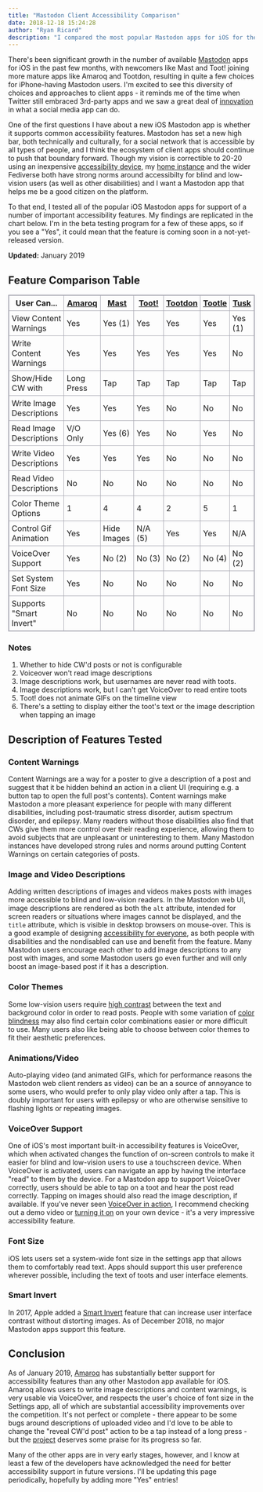 ```yaml
---
title: "Mastodon Client Accessibility Comparison"
date: 2018-12-18 15:24:28 
author: "Ryan Ricard"
description: "I compared the most popular Mastodon apps for iOS for their support of important accessibility features"
---
```


<style>
	table, th, td{
		border: 1px solid rgb(169, 169, 179);
		border-collapse: collapse;
	}
	td, th{
		padding: 5px;
	}
	td.no{
		text-decoration: underline;
		text-decoration-color: #FF3640;
	}
	td.yes{
		text-decoration: underline;
		text-decoration-color: #62E864;
	}
</style>

There's been significant growth in the number of available [Mastodon](https://joinmastodon.org/) apps for iOS in the past few months, with newcomers like Mast and Toot! joining more mature apps like Amaroq and Tootdon, resulting in quite a few choices for iPhone-having Mastodon users. I'm excited to see this diversity of choices and approaches to client apps - it reminds me of the time when Twitter still embraced 3rd-party apps and we saw a great deal of [innovation](https://daringfireball.net/2009/04/twitter_clients_playground) in what a social media app can do. 

One of the first questions I have about a new iOS Mastodon app is whether it supports common accessibility features. Mastodon has set a new high bar, both technically and culturally, for a social network that is accessible by all types of people, and I think the ecosystem of client apps should continue to push that boundary forward. Though my vision is correctible to 20-20 using an inexpensive [accessibility device](https://en.wikipedia.org/wiki/Glasses), my [home instance](https://mspsocial.net/) and the wider Fediverse both have strong norms around accessibilty for blind and low-vision users (as well as other disabilities) and I want a Mastodon app that helps me be a good citizen on the platform. 

To that end, I tested all of the popular iOS Mastodon apps for support of a number of important accessibility features. My findings are replicated in the chart below. I'm in the beta testing program for a few of these apps, so if you see a "Yes", it could mean that the feature is coming soon in a not-yet-released version. 

**Updated:** January 2019

## Feature Comparison Table

User Can...                      | [Amaroq][1]    | [Mast][2]      | [Toot!][3]     | [Tootdon][4]   | [Tootle][5]    | [Tusk][6]      |
---------------------------------|----------------|----------------|----------------|----------------|----------------|----------------|         
View Content Warnings            | Yes            | Yes (1)        | Yes            | Yes            | Yes            | Yes (1)        |
Write Content Warnings           | Yes            | Yes            | Yes            | Yes            | Yes            | No             |
Show/Hide CW with                | Long Press     | Tap            | Tap            | Tap            | Tap            | Tap            |
Write Image Descriptions         | Yes            | Yes            | Yes            | No             | No             | No             |
Read Image Descriptions          | V/O Only       | Yes (6)        | Yes            | No             | Yes            | No             |
Write Video Descriptions         | Yes            | Yes            | Yes            | No             | No             | No             |
Read Video Descriptions          | No             | No             | No             | No             | No             | No             |
Color Theme Options              | 1              | 4              | 4              | 2              | 5              | 1              |
Control Gif Animation            | Yes            | Hide Images    | N/A (5)        | Yes            | Yes            | N/A            |
VoiceOver Support                | Yes            | No (2)         | No&nbsp;(3)    | No (2)         | No (4)         | No (2)         |
Set System Font Size             | Yes            | No             | No             | No             | No             | No             |
Supports "Smart Invert"          | No             | No             | No             | No             | No             | No             |

[1]: https://itunes.apple.com/us/app/amaroq-for-mastodon/id1214116200?mt=8
[2]: https://itunes.apple.com/us/app/mast/id1437429129?mt=8
[3]: https://itunes.apple.com/us/app/toot/id1229021451?mt=8
[4]: https://itunes.apple.com/us/app/tootdon-for-mastodon/id1282283934?mt=8
[5]: https://itunes.apple.com/us/app/tootle-for-mastodon/id1236013466?mt=8
[6]: http://tusk.webflow.io/


### Notes

1. Whether to hide CW'd posts or not is configurable
2. Voiceover won't read image descriptions
3. Image descriptions work, but usernames are never read with toots.
4. Image descriptions work, but I can't get VoiceOver to read entire toots
5. Toot! does not animate GIFs on the timeline view
6. There's a setting to display either the toot's text or the image description when tapping an image

## Description of Features Tested

### Content Warnings

Content Warnings are a way for a poster to give a description of a post and suggest that it be hidden behind an action in a client UI (requiring e.g. a button tap to open the full post's contents). Content warnings make Mastodon a more pleasant experience for people with many different disabilities, including post-traumatic stress disorder, autism spectrum disorder, and epilepsy. Many readers without those disabilities also find that CWs give them more control over their reading experience, allowing them to avoid subjects that are unpleasant or uninteresting to them. Many Mastodon instances have developed strong rules and norms around putting Content Warnings on certain categories of posts. 

### Image and Video Descriptions

Adding written descriptions of images and videos makes posts with images more accessible to blind and low-vision readers. In the Mastodon web UI, image descriptions are rendered as both the `alt` attribute, intended for screen readers or situations where images cannot be displayed, and the `title` attribute, which is visible in desktop browsers on mouse-over. This is a good example of designing [accessibility for everyone](https://abookapart.com/products/accessibility-for-everyone), as both people with disabilities and the nondisabled can use and benefit from the feature. Many Mastodon users encourage each other to add image descriptions to any post with images, and some Mastodon users go even further and will only boost an image-based post if it has a description. 

### Color Themes

Some low-vision users require [high contrast](http://accessibility.psu.edu/color/contrasthtml/) between the text and background color in order to read posts. People with some variation of [color blindness](https://usabilla.com/blog/how-to-design-for-color-blindness/) may also find certain color combinations easier or more difficult to use. Many users also like being able to choose between color themes to fit their aesthetic preferences. 

### Animations/Video

Auto-playing video (and animated GIFs, which for performance reasons the Mastodon web client renders as video) can be an a source of annoyance to some users, who would prefer to only play video only after a tap. This is doubly important for users with epilepsy or who are otherwise sensitive to flashing lights or repeating images. 

### VoiceOver Support

One of iOS's most important built-in accessibility features is VoiceOver, which when activated changes the function of on-screen controls to make it easier for blind and low-vision users to use a touchscreen device. When VoiceOver is activated, users can navigate an app by having the interface "read" to them by the device. For a Mastodon app to support VoiceOver correctly, users should be able to tap on a toot and hear the post read correctly. Tapping on images should also read the image description, if available. If you've never seen [VoiceOver in action](https://www.youtube.com/watch?v=OUGOGepwsHE), I recommend checking out a demo video or [turning it on](https://www.imore.com/how-use-voiceover-iphone-and-ipad) on your own device - it's a very impressive accessibility feature. 

### Font Size

iOS lets users set a system-wide font size in the settings app that allows them to comfortably read text. Apps should support this user preference wherever possible, including the text of toots and user interface elements. 

### Smart Invert

In 2017, Apple added a [Smart Invert](https://9to5mac.com/2017/06/09/ios-11-dark-mode-smart-invert-colors-how-to-enable/) feature that can increase user interface contrast without distorting images. As of December 2018, no major Mastodon apps support this feature. 

## Conclusion

As of January 2019, [Amaroq](https://itunes.apple.com/us/app/amaroq-for-mastodon/id1214116200?mt=8) has substantially better support for accessibility features than any other Mastodon app available for iOS. Amaroq allows users to write image descriptions and content warnings, is very usable via VoiceOver, and respects the user's choice of font size in the Settings app, all of which are substantial accessibility improvements over the competition. It's not perfect or complete - there appear to be some bugs around descriptions of uploaded video and I'd love to be able to change the "reveal CW'd post" action to be a tap instead of a long press - but the [project](https://github.com/ReticentJohn/Amaroq) deserves some praise for its progress so far. 

Many of the other apps are in very early stages, however, and I know at least a few of the developers have acknowledged the need for better accessibility support in future versions. I'll be updating this page periodically, hopefully by adding more "Yes" entries! 


<script type="text/javascript">
	var cells = document.querySelectorAll("td");

	cells.forEach(function(c) {
	  if (c.textContent.includes("Yes")){
	  	c.classList.add("yes");
	  }
	  else if (c.textContent.includes("No")){
	  	c.classList.add("no");
	  }
	});
</script>
